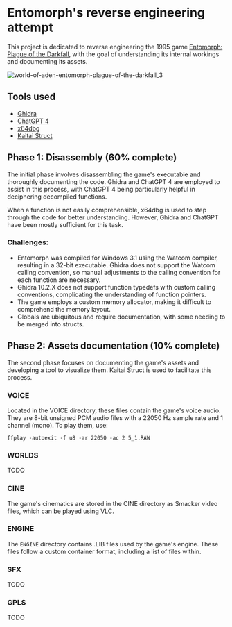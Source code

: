 # Entomorph's reverse engineering attempt

This project is dedicated to reverse engineering the 1995 game [Entomorph: Plague of the Darkfall][1], with the goal of understanding its internal workings and documenting its assets.

![world-of-aden-entomorph-plague-of-the-darkfall_3](https://user-images.githubusercontent.com/288227/233727285-208a047a-477c-4246-a763-d77de3105934.jpeg)

## Tools used

- [Ghidra](https://ghidra-sre.org/)
- [ChatGPT 4](https://chat.openai.com/)
- [x64dbg](https://x64dbg.com/)
- [Kaitai Struct](https://kaitai.io/)

## Phase 1: Disassembly (60% complete)

The initial phase involves disassembling the game's executable and thoroughly documenting the code. Ghidra and ChatGPT 4 are employed to assist in this process, with ChatGPT 4 being particularly helpful in deciphering decompiled functions.

When a function is not easily comprehensible, x64dbg is used to step through the code for better understanding. However, Ghidra and ChatGPT have been mostly sufficient for this task.

### Challenges:

- Entomorph was compiled for Windows 3.1 using the Watcom compiler, resulting in a 32-bit executable. Ghidra does not support the Watcom calling convention, so manual adjustments to the calling convention for each function are necessary.
- Ghidra 10.2.X does not support function typedefs with custom calling conventions, complicating the understanding of function pointers.
- The game employs a custom memory allocator, making it difficult to comprehend the memory layout.
- Globals are ubiquitous and require documentation, with some needing to be merged into structs.

## Phase 2: Assets documentation (10% complete)

The second phase focuses on documenting the game's assets and developing a tool to visualize them. Kaitai Struct is used to facilitate this process.

### VOICE

Located in the VOICE directory, these files contain the game's voice audio. They are 8-bit unsigned PCM audio files with a 22050 Hz sample rate and 1 channel (mono). To play them, use:

```
ffplay -autoexit -f u8 -ar 22050 -ac 2 5_1.RAW
```

### WORLDS

TODO

### CINE

The game's cinematics are stored in the CINE directory as Smacker video files, which can be played using VLC.

### ENGINE

The `ENGINE` directory contains .LIB files used by the game's engine. These files follow a custom container format, including a list of files within.

### SFX

TODO

### GPLS

TODO

[1]: https://en.wikipedia.org/wiki/Entomorph:_Plague_of_the_Darkfall
